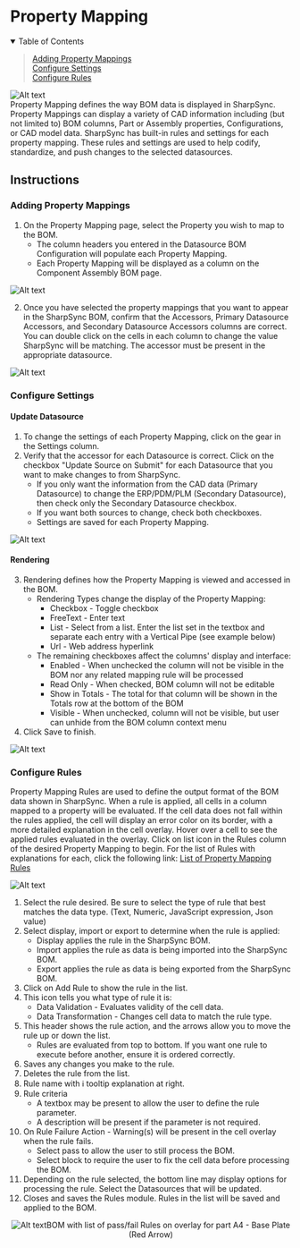 # Property Mapping  
<details open>
    <summary>Table of Contents</summary>
    <blockquote>

[Adding Property Mappings](#adding-property-mappings)  
[Configure Settings](#configure-settings)  
[Configure Rules](#configure-rules)  
</blockquote>
</details>

![Alt text](../images/PropertyMapping.png "Property Mapping")  
Property Mapping defines the way BOM data is displayed in SharpSync. Property Mappings can display a variety of CAD information including (but not limited to) BOM columns, Part or Assembly properties, Configurations, or CAD model data. SharpSync has built-in rules and settings for each property mapping. These rules and settings are used to help codify, standardize, and push changes to the selected datasources.

## Instructions
### Adding Property Mappings
1. On the Property Mapping page, select the Property you wish to map to the BOM.	
    * The column headers you entered in the Datasource BOM Configuration will populate each Property Mapping.
	* Each Property Mapping will be displayed as a column on the Component Assembly BOM page.

![Alt text](../images/PropertyMapping1.png "Select Property Mapping")

2. Once you have selected the property mappings that you want to appear in the SharpSync BOM, confirm that the Accessors, Primary Datasource Accessors, and Secondary Datasource Accessors columns are correct. You can double click on the cells in each column to change the value SharpSync will be matching. The accessor must be present in the appropriate datasource.

![Alt text](../images/PropertyMapping2.png "Check Accessors")
### Configure Settings
#### Update Datasource
1. To change the settings of each Property Mapping, click on the gear in the Settings column.
2. Verify that the accessor for each Datasource is correct. Click on the checkbox "Update Source on Submit" for each Datasource that you want to make changes to from SharpSync.
    * If you only want the information from the CAD data (Primary Datasource) to change the ERP/PDM/PLM (Secondary Datasource), then check only the Secondary Datasource checkbox.
    * If you want both sources to change, check both checkboxes.
    * Settings are saved for each Property Mapping.

![Alt text](../images/PropertyMapping3.png "Select Source")
#### Rendering
3. Rendering defines how the Property Mapping is viewed and accessed in the BOM.
    * Rendering Types change the display of the Property Mapping:
        * Checkbox - Toggle checkbox
        * FreeText - Enter text
        * List - Select from a list. Enter the list set in the textbox and separate each entry with a Vertical Pipe (see example below)
        * Url - Web address hyperlink
    * The remaining checkboxes affect the columns' display and interface:
        * Enabled - When unchecked the column will not be visible in the BOM nor any related mapping rule will be processed
        * Read Only - When checked, BOM column will not be editable
        * Show in Totals - The total for that column will be shown in the Totals row at the bottom of the BOM
        * Visible - When unchecked, column will not be visible, but user can unhide from the BOM column context menu
4. Click Save to finish.  

![Alt text](../images/PropertyMapping4.png "Rendering")

### Configure Rules
Property Mapping Rules are used to define the output format of the BOM data shown in SharpSync. When a rule is applied, all cells in a column mapped to a property will be evaluated. If the cell data does not fall within the rules applied, the cell will display an error color on its border, with a more detailed explanation in the cell overlay. Hover over a cell to see the applied rules evaluated in the overlay. Click on list icon in the Rules column of the desired Property Mapping to begin. For the list of Rules with explanations for each, click the following link: [List of Property Mapping Rules](/propertymapping/markdown/rules.md)    

![Alt text](../images/PropertyMapping5.png "Rules Module")  
1. Select the rule desired. Be sure to select the type of rule that best matches the data type. (Text, Numeric, JavaScript expression, Json value)
2. Select display, import or export to determine when the rule is applied:
    * Display applies the rule in the SharpSync BOM.
    * Import applies the rule as data is being imported into the SharpSync BOM.
    * Export applies the rule as data is being exported from the SharpSync BOM.
3. Click on Add Rule to show the rule in the list.
4. This icon tells you what type of rule it is:
    * Data Validation - Evaluates validity of the cell data.
    * Data Transformation - Changes cell data to match the rule type.
5. This header shows the rule action, and the arrows allow you to move the rule up or down the list.
    * Rules are evaluated from top to bottom. If you want one rule to execute before another, ensure it is ordered correctly.
6. Saves any changes you make to the rule.
7. Deletes the rule from the list.
8. Rule name with :information_source: tooltip explanation at right.
9. Rule criteria
    * A textbox may be present to allow the user to define the rule parameter.
    * A description will be present if the parameter is not required.
10. On Rule Failure Action - Warning(s) will be present in the cell overlay when the rule fails.
    * Select pass to allow the user to still process the BOM.
    * Select block to require the user to fix the cell data before processing the BOM.
11. Depending on the rule selected, the bottom line may display options for processing the rule. Select the Datasources that will be updated.
12. Closes and saves the Rules module. Rules in the list will be saved and applied to the BOM.
  
<figcaption style="text-align:center">

![Alt text](../images/PropertyMapping6.png "BOM Rules Result")BOM with list of pass/fail Rules on overlay for part A4 - Base Plate (Red Arrow)

</figcaption>